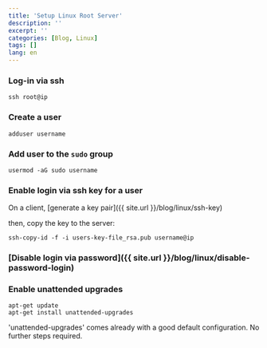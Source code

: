 ```yaml
---
title: 'Setup Linux Root Server'
description: ''
excerpt: ''
categories: [Blog, Linux]
tags: []
lang: en
---
```



### Log-in via ssh
```
ssh root@ip
```

### Create a user
```
adduser username
```

### Add user to the `sudo` group
```
usermod -aG sudo username
```

### Enable login via ssh key for a user

On a client, [generate a key pair]({{ site.url }}/blog/linux/ssh-key)

then, copy the key to the server:
```
ssh-copy-id -f -i users-key-file_rsa.pub username@ip
```

### [Disable login via password]({{ site.url }}/blog/linux/disable-password-login)

### Enable unattended upgrades
```
apt-get update
apt-get install unattended-upgrades
```
'unattended-upgrades' comes already with a good default configuration. No further steps required.
